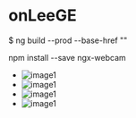 # onLeeGE

$ ng build --prod --base-href "<repo-name>"
  
  npm install --save ngx-webcam
<!DOCTYPE html>
  <html lang="ko">
    <head>
      <meta charset="UTF-8 />
      <title>Automatical Slide In Vertically</title>
      <link rel="stylesheet" href="css/style.css" />
    </head>
    <body>
      <div class="wrap">
        <div class="slide">
          <ul>
            <li><img src="images/01.jpg" alt="image1" /></li>  
            <li><img src="images/01.jpg" alt="image1" /></li>  
            <li><img src="images/01.jpg" alt="image1" /></li>  
            <li><img src="images/01.jpg" alt="image1" /></li>
          </ul>
        </div>
      </div>
    </body>
  </html>
